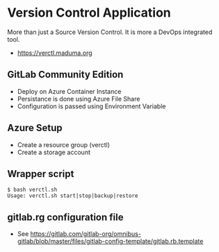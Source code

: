 # Version Control Application

More than just a Source Version Control. It is more a DevOps integrated tool.
- https://verctl.maduma.org

## GitLab Community Edition

- Deploy on Azure Container Instance
- Persistance is done using Azure File Share
- Configuration is passed using Environment Variable

## Azure Setup

- Create a resource group (verctl)
- Create a storage account

## Wrapper script
```
$ bash verctl.sh
Usage: verctl.sh start|stop|backup|restore
```

## gitlab.rg configuration file

- See https://gitlab.com/gitlab-org/omnibus-gitlab/blob/master/files/gitlab-config-template/gitlab.rb.template
